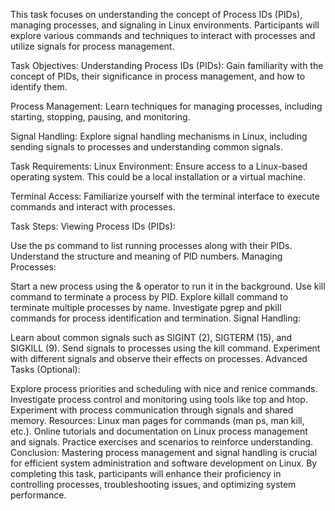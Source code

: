 This task focuses on understanding the concept of Process IDs (PIDs), managing processes, and signaling in Linux environments. Participants will explore various commands and techniques to interact with processes and utilize signals for process management.

Task Objectives:
Understanding Process IDs (PIDs): Gain familiarity with the concept of PIDs, their significance in process management, and how to identify them.

Process Management: Learn techniques for managing processes, including starting, stopping, pausing, and monitoring.

Signal Handling: Explore signal handling mechanisms in Linux, including sending signals to processes and understanding common signals.

Task Requirements:
Linux Environment: Ensure access to a Linux-based operating system. This could be a local installation or a virtual machine.

Terminal Access: Familiarize yourself with the terminal interface to execute commands and interact with processes.

Task Steps:
Viewing Process IDs (PIDs):

Use the ps command to list running processes along with their PIDs.
Understand the structure and meaning of PID numbers.
Managing Processes:

Start a new process using the & operator to run it in the background.
Use kill command to terminate a process by PID.
Explore killall command to terminate multiple processes by name.
Investigate pgrep and pkill commands for process identification and termination.
Signal Handling:

Learn about common signals such as SIGINT (2), SIGTERM (15), and SIGKILL (9).
Send signals to processes using the kill command.
Experiment with different signals and observe their effects on processes.
Advanced Tasks (Optional):

Explore process priorities and scheduling with nice and renice commands.
Investigate process control and monitoring using tools like top and htop.
Experiment with process communication through signals and shared memory.
Resources:
Linux man pages for commands (man ps, man kill, etc.).
Online tutorials and documentation on Linux process management and signals.
Practice exercises and scenarios to reinforce understanding.
Conclusion:
Mastering process management and signal handling is crucial for efficient system administration and software development on Linux. By completing this task, participants will enhance their proficiency in controlling processes, troubleshooting issues, and optimizing system performance.






